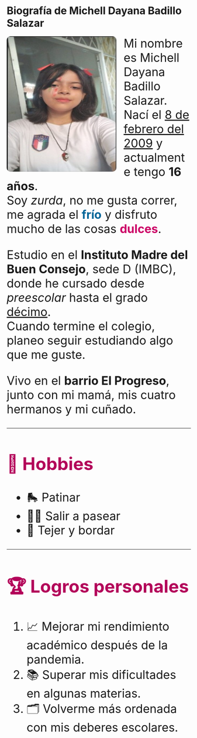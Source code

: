 <HTML>
<head>
  <title>Biografía de Michell Dayana</title>
</head>
<body background-color="#d0eafc">

  <h1><b>Biografía de Michell Dayana Badillo Salazar</b></h1>

  <img src="FOTOMICHELL.jpg" style="float: left; width: 300px;height: 370px; border-radius: 10px; margin-right: 20px;" >

  <font size="6"><p>Mi nombre es Michell Dayana Badillo Salazar.<br>
    Nací el <u>8 de febrero del 2009</u> y actualmente tengo <b>16 años</b>.<br>
    Soy <i>zurda</i>, no me gusta correr, me agrada el <font color="#006699"><b>frío</b></font> y disfruto mucho de las cosas <font color="#cc0066"><b>dulces</b></font>.</p>

  <p>Estudio en el <b>Instituto Madre del Buen Consejo</b>, sede D (IMBC), donde he cursado desde <i>preescolar</i> hasta el grado <u>décimo</u>.<br>
    Cuando termine el colegio, planeo seguir estudiando algo que me guste.</p>

  <p>Vivo en el <b>barrio El Progreso</b>, junto con mi mamá, mis cuatro hermanos y mi cuñado.</p>

  <hr>

  <h2><font color="#b30059">🎨 Hobbies</font></h2>
  <ul>
    <li>🛼 Patinar</li>
    <li>🚶‍♀️ Salir a pasear</li>
    <li>🧵 Tejer y bordar</li>
  </ul>

  <hr>

  <h2> <font color="#b30059">🏆 Logros personales</font></h2>
  <ol>
    <li>📈 Mejorar mi rendimiento académico después de la pandemia.</li>
    <li>📚 Superar mis dificultades en algunas materias.</li>
    <li>🗂️ Volverme más ordenada con mis deberes escolares.</li>
  </ol>
    </font>
</body>
</html>
